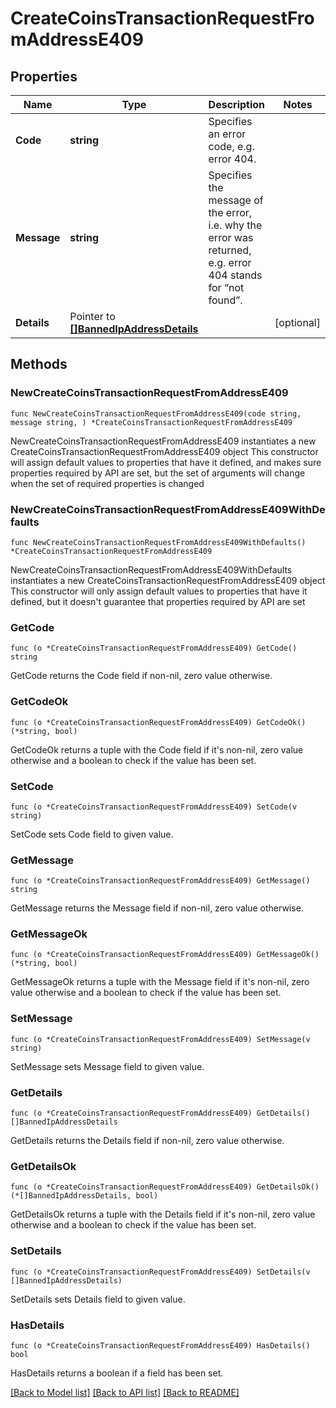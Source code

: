 # CreateCoinsTransactionRequestFromAddressE409

## Properties

Name | Type | Description | Notes
------------ | ------------- | ------------- | -------------
**Code** | **string** | Specifies an error code, e.g. error 404. | 
**Message** | **string** | Specifies the message of the error, i.e. why the error was returned, e.g. error 404 stands for “not found”. | 
**Details** | Pointer to [**[]BannedIpAddressDetails**](BannedIpAddressDetails.md) |  | [optional] 

## Methods

### NewCreateCoinsTransactionRequestFromAddressE409

`func NewCreateCoinsTransactionRequestFromAddressE409(code string, message string, ) *CreateCoinsTransactionRequestFromAddressE409`

NewCreateCoinsTransactionRequestFromAddressE409 instantiates a new CreateCoinsTransactionRequestFromAddressE409 object
This constructor will assign default values to properties that have it defined,
and makes sure properties required by API are set, but the set of arguments
will change when the set of required properties is changed

### NewCreateCoinsTransactionRequestFromAddressE409WithDefaults

`func NewCreateCoinsTransactionRequestFromAddressE409WithDefaults() *CreateCoinsTransactionRequestFromAddressE409`

NewCreateCoinsTransactionRequestFromAddressE409WithDefaults instantiates a new CreateCoinsTransactionRequestFromAddressE409 object
This constructor will only assign default values to properties that have it defined,
but it doesn't guarantee that properties required by API are set

### GetCode

`func (o *CreateCoinsTransactionRequestFromAddressE409) GetCode() string`

GetCode returns the Code field if non-nil, zero value otherwise.

### GetCodeOk

`func (o *CreateCoinsTransactionRequestFromAddressE409) GetCodeOk() (*string, bool)`

GetCodeOk returns a tuple with the Code field if it's non-nil, zero value otherwise
and a boolean to check if the value has been set.

### SetCode

`func (o *CreateCoinsTransactionRequestFromAddressE409) SetCode(v string)`

SetCode sets Code field to given value.


### GetMessage

`func (o *CreateCoinsTransactionRequestFromAddressE409) GetMessage() string`

GetMessage returns the Message field if non-nil, zero value otherwise.

### GetMessageOk

`func (o *CreateCoinsTransactionRequestFromAddressE409) GetMessageOk() (*string, bool)`

GetMessageOk returns a tuple with the Message field if it's non-nil, zero value otherwise
and a boolean to check if the value has been set.

### SetMessage

`func (o *CreateCoinsTransactionRequestFromAddressE409) SetMessage(v string)`

SetMessage sets Message field to given value.


### GetDetails

`func (o *CreateCoinsTransactionRequestFromAddressE409) GetDetails() []BannedIpAddressDetails`

GetDetails returns the Details field if non-nil, zero value otherwise.

### GetDetailsOk

`func (o *CreateCoinsTransactionRequestFromAddressE409) GetDetailsOk() (*[]BannedIpAddressDetails, bool)`

GetDetailsOk returns a tuple with the Details field if it's non-nil, zero value otherwise
and a boolean to check if the value has been set.

### SetDetails

`func (o *CreateCoinsTransactionRequestFromAddressE409) SetDetails(v []BannedIpAddressDetails)`

SetDetails sets Details field to given value.

### HasDetails

`func (o *CreateCoinsTransactionRequestFromAddressE409) HasDetails() bool`

HasDetails returns a boolean if a field has been set.


[[Back to Model list]](../README.md#documentation-for-models) [[Back to API list]](../README.md#documentation-for-api-endpoints) [[Back to README]](../README.md)


